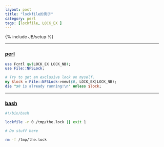 ```yaml
---
layout: post
title: "lockfile的例子"
category: perl
tags: [lockfile, LOCK_EX ]
---
```

{% include JB/setup %}

---

### [perl](http://stackoverflow.com/questions/2232860/running-only-one-perl-script-instance-by-cron)

```perl
use Fcntl qw(LOCK_EX LOCK_NB);
use File::NFSLock;

# Try to get an exclusive lock on myself.
my $lock = File::NFSLock->new($0, LOCK_EX|LOCK_NB);
die "$0 is already running!\n" unless $lock;
```

---

### [bash](http://stackoverflow.com/questions/1715137/the-best-way-to-ensure-only-1-copy-of-bash-script-is-running)

```bash
#!/bin/bash

lockfile -r 0 /tmp/the.lock || exit 1

# Do stuff here

rm -f /tmp/the.lock
```
